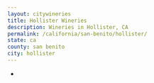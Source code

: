 ```yaml
---
layout: citywineries
title: Hollister Wineries
description: Wineries in Hollister, CA
permalink: /california/san-benito/hollister/
state: ca
county: san benito
city: hollister
---
```

-
